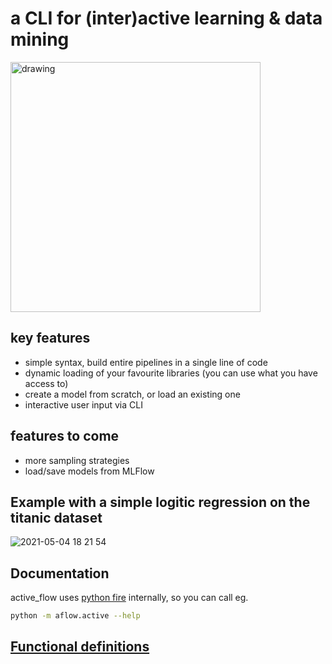 # a CLI for (inter)active learning & data mining
<img src="https://user-images.githubusercontent.com/2931080/117039599-3e82c300-ad09-11eb-9749-189730d3b196.png" alt="drawing" width="400"/>


## key features
- simple syntax, build entire pipelines in a single line of code
- dynamic loading of your favourite libraries (you can use what you have access to)
- create a model from scratch, or load an existing one
- interactive user input via CLI

## features to come
- more sampling strategies
- load/save models from MLFlow


## Example with a simple logitic regression on the titanic dataset
![2021-05-04 18 21 54](https://user-images.githubusercontent.com/2931080/117036759-13e33b00-ad06-11eb-8bb8-709524637f52.gif)


## Documentation
active_flow uses [python fire](https://github.com/google/python-fire) internally, so you can call eg.
```bash
python -m aflow.active --help
```

## [Functional definitions](functional_definitions.md)
